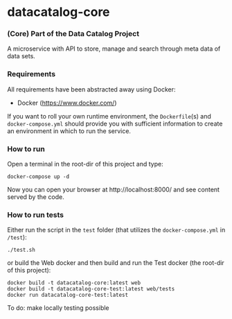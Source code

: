 # datacatalog-core

### (Core) Part of the Data Catalog Project

A microservice with API to store, manage and search through meta data of data sets.

### Requirements

All requirements have been abstracted away using Docker:
- Docker (https://www.docker.com/)

If you want to roll your own runtime environment, the `Dockerfile`(s) and `docker-compose.yml` should provide you 
with sufficient information to create an environment in which to run the service.

### How to run

Open a terminal in the root-dir of this project and type:

	docker-compose up -d
	
Now you can open your browser at http://localhost:8000/ and see content served by the code.

### How to run tests

Either run the script in the `test` folder (that utilizes the `docker-compose.yml` in `/test`):

	./test.sh
	
or build the Web docker and then build and run the Test docker (the root-dir of this project):

	docker build -t datacatalog-core:latest web
	docker build -t datacatalog-core-test:latest web/tests
	docker run datacatalog-core-test:latest

To do: make locally testing possible
